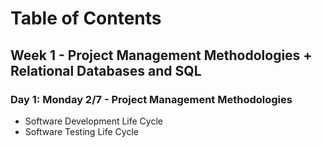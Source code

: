 # Table of Contents

## Week 1 - Project Management Methodologies + Relational Databases and SQL
### **Day 1: Monday 2/7** - Project Management Methodologies
- Software Development Life Cycle
- Software Testing Life Cycle